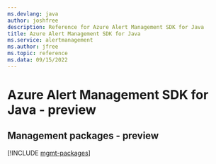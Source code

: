 ```yaml
---
ms.devlang: java
author: joshfree
description: Reference for Azure Alert Management SDK for Java
title: Azure Alert Management SDK for Java
ms.service: alertmanagement
ms.author: jfree
ms.topic: reference
ms.data: 09/15/2022
---
```

# Azure Alert Management SDK for Java - preview

## Management packages - preview
[!INCLUDE [mgmt-packages](alert-management-mgmt-index.md)]
